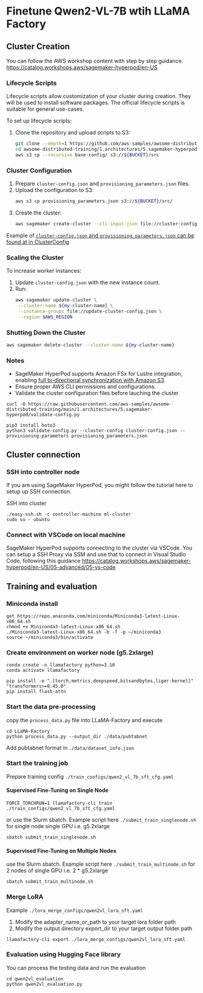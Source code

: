 # Finetune Qwen2-VL-7B wtih LLaMA Factory

## Cluster Creation

You can follow the AWS workshop content with step by step guidance. 
https://catalog.workshops.aws/sagemaker-hyperpod/en-US

### Lifecycle Scripts

Lifecycle scripts allow customization of your cluster during creation. They will be used to install software packages. The official lifecycle scripts is suitable for general use-cases. 

To set up lifecycle scripts:

1. Clone the repository and upload scripts to S3:
   ```bash
   git clone --depth=1 https://github.com/aws-samples/awsome-distributed-training/
   cd awsome-distributed-training/1.architectures/5.sagemaker-hyperpod/LifecycleScripts/
   aws s3 cp --recursive base-config/ s3://${BUCKET}/src
   ```

### Cluster Configuration

1. Prepare `cluster-config.json` and `provisioning_parameters.json` files.
2. Upload the configuration to S3:
   ```bash
   aws s3 cp provisioning_parameters.json s3://${BUCKET}/src/
   ```
3. Create the cluster:
   ```bash
   aws sagemaker create-cluster --cli-input-json file://cluster-config.json --region $AWS_REGION
   ```

Example of [`cluster-config.json` and `provisioning_parameters.json` can be found at  in ClusterConfig](./cluster_config)

 
### Scaling the Cluster

To increase worker instances:

1. Update `cluster-config.json` with the new instance count.
2. Run:
   ```bash
   aws sagemaker update-cluster \
    --cluster-name ${my-cluster-name} \
    --instance-groups file://update-cluster-config.json \
    --region $AWS_REGION
   ```

### Shutting Down the Cluster

```bash
aws sagemaker delete-cluster --cluster-name ${my-cluster-name}
```

### Notes

- SageMaker HyperPod supports Amazon FSx for Lustre integration, enabling [full bi-directional synchronization with Amazon S3](https://aws.amazon.com/blogs/aws/enhanced-amazon-s3-integration-for-amazon-fsx-for-lustre/).
- Ensure proper AWS CLI permissions and configurations. 
- Validate the cluster configuration files before lauching the cluster
```
curl -O https://raw.githubusercontent.com/aws-samples/awsome-distributed-training/main/1.architectures/5.sagemaker-hyperpod/validate-config.py

pip3 install boto3
python3 validate-config.py --cluster-config cluster-config.json --provisioning-parameters provisioning_parameters.json
```

## Cluster connection

### SSH into controller node 
If you are using SageMaker HyperPod, you might follow the tutorial here to setup up SSH connection.

SSH into cluster 
```
./easy-ssh.sh -c controller-machine ml-cluster
sudo su - ubuntu
```
### Connect with VSCode on local machine  
SageMaker HyperPod supports connecting to the cluster via VSCode. You can setup a SSH Proxy via SSM and use that to connect in Visual Studio Code, following this guidance
https://catalog.workshops.aws/sagemaker-hyperpod/en-US/05-advanced/05-vs-code

## Training and evaluation


### Miniconda install 
```
get https://repo.anaconda.com/miniconda/Miniconda3-latest-Linux-x86_64.sh
chmod +x Miniconda3-latest-Linux-x86_64.sh
./Miniconda3-latest-Linux-x86_64.sh -b -f -p ~/miniconda3
source ~/miniconda3/bin/activate
```

### Create environment on worker node (g5.2xlarge)
```
conda create -n llamafactory python=3.10 
conda activate llamafactory
```
```
pip install -e ".[torch,metrics,deepspeed,bitsandbytes,liger-kernel]" "transformers>=0.45.0"
pip install flash-attn
```

### Start the data pre-processing
copy the  `process_data.py` file into LLaMA-Factory and execute

```
cd LLaMA-Factory
python process_data.py --output_dir ./data/pubtabnet
```

Add pubtabnet format in `./data/dataset_info.json`

### Start the training job

Prepare training config `./train_configs/qwen2_vl_7b_sft_cfg.yaml`

#### Supervised Fine-Tuning on Single Node

```
FORCE_TORCHRUN=1 llamafactory-cli train ./train_configs/qwen2_vl_7b_sft_cfg.yaml
```

or use the Slurm sbatch. Example script here `./submit_train_singlenode.sh` for single node single GPU i.e. g5.2xlarge 

```
sbatch submit_train_singlenode.sh 
```

####  Supervised Fine-Tuning on Multiple Nodes
use the Slurm sbatch. Example script here `./submit_train_multinode.sh` for 2 nodes of single GPU i.e. 2 * g5.2xlarge 

```
sbatch submit_train_multinode.sh 
```


###  Merge LoRA

Example `./lora_merge_configs/qwen2vl_lora_sft.yaml`

1. Modify the adapter_name_or_path  to your target lora folder path
2. Modify the output directory export_dir  to your target output folder path

```
llamafactory-cli export ./lora_merge_configs/qwen2vl_lora_sft.yaml  
```

###  Evaluation using Hugging Face library 

You can process the testing data and run the evaluation 
```
cd qwen2vl_evaluation
python qwen2vl_evaluation.py
```